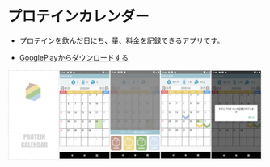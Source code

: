 # プロテインカレンダー  

- プロテインを飲んだ日にち、量、料金を記録できるアプリです。  

- [GooglePlayからダウンロードする](https://play.google.com/store/apps/details?id=com.kiyokiyo.proteincalenderapp&hl=ja)

![protein](contents/PROTEINCALENDER.png)
